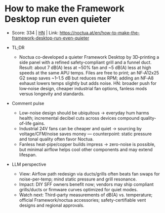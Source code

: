 # How to make the Framework Desktop run even quieter

- Score: 334 | [HN](https://news.ycombinator.com/item?id=45266039) | Link: https://noctua.at/en/how-to-make-the-framework-desktop-run-even-quieter

- TL;DR
    - Noctua co-developed a quieter Framework Desktop by 3D‑printing a side panel with a refined safety‑compliant grill and a funnel duct. Result: about 7 dB(A) less at ~50% fan and ~5 dB(A) less at high speeds at the same APU temps. Files are free to print; an NF‑A12x25 G2 swap saves ~1–1.5 dB but reduces max RPM; adding an NF‑A8 exhaust lowers temps slightly but adds noise. HN: broader push for low‑noise design, cheaper industrial fan options, fanless mods versus longevity and standards.

- Comment pulse
    - Low-noise design should be ubiquitous → everyday hum harms health; incremental decibel cuts across devices compound quality-of-life gains.
    - Industrial 24V fans can be cheaper and quiet → sourcing by voltage/CFM/noise saves money — counterpoint: static pressure and tonal quality often favor Noctua.
    - Fanless heat-pipe/copper builds impress → zero-noise is possible, but minimal airflow helps cool other components and may extend lifespan.

- LLM perspective
    - View: Airflow path redesign via ducts/grills often beats fan swaps for noise-per-temp; mind static pressure and grill resonance.
    - Impact: DIY SFF owners benefit now; vendors may ship compliant grills/ducts or firmware curves optimized for quiet modes.
    - Watch next: Third-party measurements of dB(A) vs. temperature; official Framework/noctua accessories; safety-certifiable vent designs and regional approvals.
